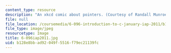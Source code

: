 ```yaml
---
content_type: resource
description: "An xkcd comic about pointers. (Courtesy of Randall Munroe.)\r\n"
file: null
file_location: /coursemedia/6-096-introduction-to-c-january-iap-2011/b128e8bbad92049f5516f79ec21139fc_6-096iap2011.jpg
file_type: image/jpeg
resourcetype: Image
title: 6-096iap2011.jpg
uid: b128e8bb-ad92-049f-5516-f79ec21139fc
---
```

